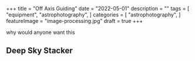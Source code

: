 +++
title = "Off Axis Guiding"
date = "2022-05-01"
description = ""
tags = [
    "equipment",
    "astrophotography",
]
categories = [
    "astrophotography",
]
featureImage = "image-processing.jpg"
draft = true
+++

why would anyone want this

<!--more-->

## Deep Sky Stacker
